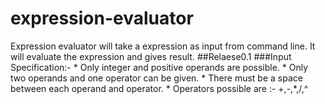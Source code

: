 expression-evaluator
====================
Expression evaluator will take a expression as input from command line. It will evaluate the expression and gives result.
##Relaese0.1
###Input Specification:-
        * Only integer and positive operands are possible.
        * Only two operands and one operator can be given.
        * There must be a space between each operand and operator.
        * Operators possible are :-
            +,-,*,/,^



